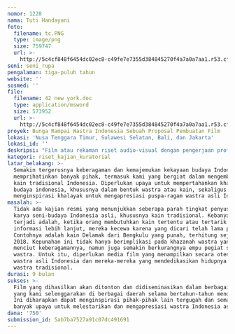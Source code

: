 ```yaml
---
nomor: 1228
nama: Tuti Handayani
foto:
  filename: tc.PNG
  type: image/png
  size: 759747
  url: >-
    http://5c4cf848f6454dc02ec8-c49fe7e7355d384845270f4a7a0a7aa1.r53.cf2.rackcdn.com/f93d042f-72f4-477e-9614-c4dd07cb7561/tc.PNG
seni: seni_rupa
pengalaman: tiga-puluh tahun
website: ''
sosmed: ''
file:
  filename: 42 new york.doc
  type: application/msword
  size: 573952
  url: >-
    http://5c4cf848f6454dc02ec8-c49fe7e7355d384845270f4a7a0a7aa1.r53.cf2.rackcdn.com/0997ae0d-bf0d-4cf0-ac41-449863bbb917/42%20new%20york.doc
proyek: Bunga Rampai Wastra Indonesia Sebuah Proposal Pembuatan Film
lokasi: 'Nusa Tenggara Timur, Sulawesi Selatan, Bali, dan Jakarta'
lokasi_id: ''
deskripsi: "Film atau rekaman riset audio-visual dengan pengerjaan profesional adalah media yang ideal untuk dapat menangkap sekaligus mengelaborasi pengetahuan dan kearifan para artisan seni wastra Indonesia. Saat ini keberadaannya terasa dibutuhkan sekali, sementara yang tersedia di masyarakat, tidak memadai.  Seandainyapun tersedia tidak semuanya sesuai dengan kebutuhan. Di masa depan, keberadaan film-film bertema sentral wastra asli Indonesia diperlukan untuk:\r\n•\tmelestarikan keberagaman budaya\r\n•\tmenginspirasi para artisan wastra indonesia untuk meninventarisir dan menggali lebih dalam lagi ‘harta karun’ puspa-ragam adiwastra yang tersebar di segenap penjuru bumi nusantara\r\n•\tmenggali dan mempertahankan kemajemukan khazanah asli wastra Indonesia\r\n"
kategori: riset_kajian_kuratorial
latar_belakang: >-
  Semakin tergerusnya keberagaman dan kemajemukan kekayaan budaya Indonesia
  memprihatinkan banyak pihak, termasuk kami yang bergiat dalam mengembangkan
  kain tradisional Indonesia. Diperlukan upaya untuk mempertahankan khazanah
  budaya indonesia, khususnya dalam bentuk wastra atau kain, sekaligus
  menginspirasi khalayak untuk mengapresiasi puspa-ragam wastra asli Indonesia
masalah: >-
  Tidak ada kajian resmi yang menunjukkan seberapa parah tingkat penyusutan
  karya seni-budaya Indonesia asli, khususnya kain tradisional. Kebanyakan yang
  terjadi adalah, ketika orang membutuhkan kain tertentu atau tertarik mencari
  informasi lebih lanjut, mereka kecewa karena yang dicari telah lama punah.
  Contohnya adalah kain Delamak dari Bengkulu yang punah, terhitung sejak Maret
  2018. Kepunahan ini tidak hanya berimplikasi pada khazanah wastra yang semakin
  menciut keberagamannya, namun juga semakin berkurangnya empu pegiat seni
  wastra. Untuk itu, diperlukan media film yang menampilkan secara otentik kisah
  wastra asli Indonesia dan mereka-mereka yang mendedikasikan hidupnya untuk
  wastra tradisional. 
durasi: 9 bulan
sukses: >-
  Film yang dihasilkan akan ditonton dan didiseminasikan dalam berbagai workshop
  yang kami selenggarakan di berbagai daerah selama bertahun-tahun mendatang.
  Ini diharapkan dapat menginspirasi pihak-pihak lain tergugah dan semakin
  banyak upaya untuk melestarikan dan mengapresiasi wastra Indonesia asli.
dana: '750'
submission_id: 5ab7ba7527a91c07dc491691
---
```

